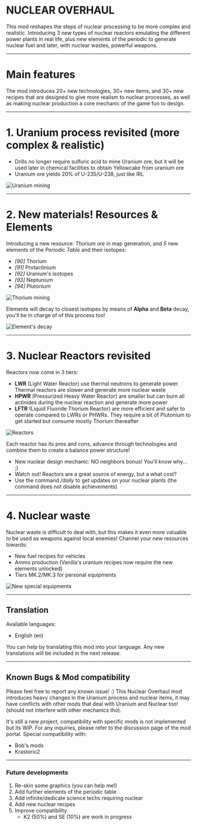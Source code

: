 # NUCLEAR OVERHAUL


This mod reshapes the steps of nuclear processing to be more complex and realistic. Introducing 3 new types of nuclear reactors emulating the different power plants in real life, plus new elements of the periodic to generate nuclear fuel and later, with nuclear wastes, powerful weapons.

---

# Main features
The mod introduces 20+ new technologies, 30+ new items, and 30+ new recipes that are designed to give more realism to nuclear processes, as well as making nuclear production a core mechanic of the game fun to design. 

---

# 1. Uranium process revisited (more complex & realistic) 
   - Drills no longer require sulfuric acid to mine Uranium ore, but it will be used later in chemical facilities to obtain Yellowcake from uranium ore
   - Uranium ore yields 20% of U-235/U-238, just like IRL


![Uranium mining](https://assets-mod.factorio.com/assets/9ad1173c6c39bb3a93d9d70f957ff52d24d8f142.png)

---

# 2. New materials! Resources & Elements
Introducing a new resource: *Thorium ore* in map generation, and *5* new elements of the *Periodic Table* and their isotopes:

   - *[90]* Thorium
   - *[91]* Protactinium
   - *[92]* Uranium's isotopes
   - *[93]* Neptunium
   - *[94]* Plutonium


![Thorium mining](https://assets-mod.factorio.com/assets/34189b52ee5800dfcdfe57dcf40d5f091bba93ed.png)


Elements will decay to closest isotopes by means of **Alpha** and **Beta** decay, you'll be in charge of of this process too!


![Element's decay](https://assets-mod.factorio.com/assets/82f43b493a900b66555f2018cd991f1841448b3c.png)

---

# 3. Nuclear Reactors revisited
Reactors now come in 3 tiers: 

   - **LWR** (Light Water Reactor) use thermal neutrons to generate power. Thermal reactors are slower and generate more nuclear waste
   - **HPWR** (Pressurized Heavy Water Reactor) are smaller but can burn all actinides during the nuclear reaction and generate more power
   - **LFTR** (Liquid Fluoride Thorium Reactor) are more efficient and safer to operate compared to LWRs or PHWRs. They require a bit of Plutonium to get started but consume mostly Thorium thereafter


![Reactors](https://assets-mod.factorio.com/assets/cc847009371f3d01b4223ea9053f43d905436e1f.png)

   
Each reactor has its pros and cons, advance through technologies and combine them to create a balance power structure!

   - New nuclear design mechanic: NO neighbors bonus! You'll know why... ;)
   - Watch out! Reactors are a great source of energy, but a what cost?
   - Use the command */daily* to get updates on your nuclear plants (the command does not disable achievements)

---

# 4. Nuclear waste
Nuclear waste is difficult to deal with, but this makes it even more valuable to be used as weapons against local enemies! Channel your new resources towards:

- New fuel recipes for vehicles
- Ammo production (Vanilla's uranium recipes now require the new elements unlocked)
- Tiers MK.2/MK.3 for personal equipments


![New special equipments](https://assets-mod.factorio.com/assets/07a408aff61d8a371e054e2ec1cf703b629aa77b.png)

---

## Translation
Available languages:
- English (en)

You can help by translating this mod into your language. Any new translations will be included in the next release.

---

## Known Bugs & Mod compatibility
Please feel free to report any known issue! :) 
This Nuclear Overhaul mod introduces heavy changes in the Uranium process and nuclear items, it may have conflicts with other mods that deal with Uranium and Nuclear too! (should not interfere with other mechanics tho). 

It's still a new project, compatibility with specific mods is not implemented but its WIP. For any inquiries, please refer to the discussion page of the mod portal.
Special compatibility with:
- Bob's mods
- Krastorio2

---

### Future developments
1. Re-skin some graphics (you can help me!)
2. Add further elements of the periodic table
3. Add infinite/dedicate science techs requiring nuclear
4. Add new nuclear recipes
5. Improve compatibility
    - K2 (50%) and SE (10%) are work in progress

